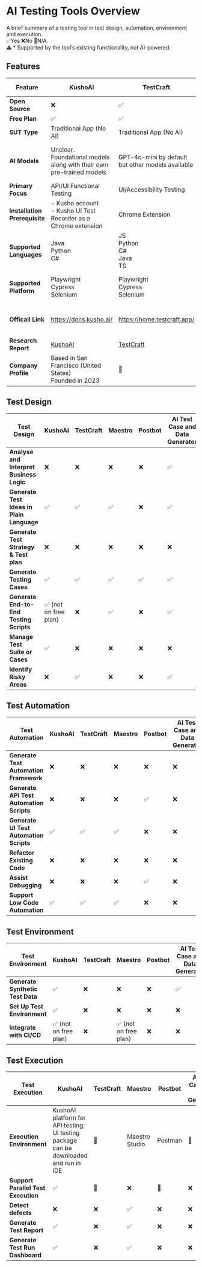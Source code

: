 # AI Testing Tools Overview
A brief summary of a testing tool in test design, automation, environment and execution. </br>
✅Yes ❌No 🚫N/A </br> 
⚠️ \* Supported by the tool’s existing functionality, not AI-powered.


## Features ##
| Feature                      |KushoAI  |TestCraft  |Maestro |Postbot   |AI Test Case and Data Generator|NVIDIA NeMo Data Designer  |Testim Copilot Coding Assistant  |Playwright Agents| Mabl  |BrowserStack  |
|------------------------------|---------|-----------|--------|----------|-------------------------------|---------------------------|---------------------------------|-----------------|-------|--------------|
|**Open Source**               |❌       |✅        | ✅     | ❌      |✅                            |❌                         |❌                               |✅              |❌     |❌           |
|**Free Plan**                 |✅       |✅        | ✅     |✅       |✅ (10 cases per month)       |❌ (free 90 day in prod)   |❌ ( 30-day trial )              |✅              |❌ ( 14-day trial )|✅(for some features)|
|**SUT Type**                  |Traditional App (No AI)    | Traditional App (No AI) |  Traditional App (No AI)       |Traditional App (No AI)     |Traditional App (No AI)| AI-based App & Traditional App (No AI) |  Traditional App (No AI)  |Traditional App (No AI)|Traditional App (No AI)|Traditional App (No AI) |
|**AI Models**                 |Unclear. Foundational models along with their own pre-trained models  |  GPT-4o-mini by default but other models available         | Defaults: gpt-4o for OpenAI, claude-3-5-sonnet-20240620 for Claude        |OpenAI models         |gpt-4.1-mini but can be changed with openAI API key| Configurable - Any model |OpenAI models         |GPT-5 mini - other models available|Gemini, OpenAI, and Claude  | OpenAI |
|**Primary Focus**             |API/UI Functional Testing         |UI/Accessibility Testing         | Mobile/Browser UI        | API Functional and Performance Testing        |Test Case and Data Generator|Synthetic Data Generation  |UI Testing    |Test Case Generator & Automated UI tests|API/UI/Mobile Testing |UI Testing |
|**Installation Prerequisite** |- Kusho account</br> - Kusho UI Test Recorder as a Chrome extension  | Chrome Extension          | Maestro  Studio and an iOS/Android emulator        |Not required as integrated into Postman UI         |Not required|Docker and Docker Compose, NGC API Key, NGC CLI   |-Testim account</br> - Testim Editor as a Chrome or Edge extension |Install definitions to project| Mabl Desktop App | BrowserStack Desktop App |
|**Supported Languages**       | Java</br> Python</br> C#  |  JS</br> Python</br> C#</br> Java</br> TS         |  Actions written in .yaml file       |JavaScript          |Data generator - JSON, CSV, SQL Insert Statements, XML, HTML Table, BDD Gherkin | Python  | JavaScript| Typescript/Javascript| JavaScript |Multi-languages |
|**Supported Platform**        |Playwright</br> Cypress</br> Selenium</br>        |  Playwright</br> Cypress</br> Selenium</br>         | Can be used no matter what framework the team uses        |Postman         |🚫|  NeMo Microservices Python SDK  | 🚫 |Playwright| 🚫 |🚫 |
|**Officail Link**             | https://docs.kusho.ai/       |  https://home.testcraft.app/         |  https://maestro.dev/       |https://www.postman.com/product/postbot/         |https://www.testingtools.ai/free-tools/ai-test-case-generator/|   https://docs.nvidia.com/nemo/microservices/latest/generate-synthetic-data/index.html|  https://help.testim.io/docs/coding-assistant| https://playwright.dev/docs/test-agents | https://help.mabl.com/hc/en-us/articles/26881384186004-How-mabl-enhances-your-testing-with-AI|https://www.browserstack.com/docs/test-management/browserstack-ai|
|**Research Report**           | [KushoAI](https://github.com/XChenscottlogic/AI-Testing-Experiment/blob/main/KushoAI/README.md)      |  [TestCraft](https://github.com/XChenscottlogic/AI-Testing-Experiment/blob/main/TestCraft/README.md)        | [Maestro](https://github.com/XChenscottlogic/AI-Testing-Experiment/blob/main/Maestro/README.md)         |[Postbot](https://github.com/XChenscottlogic/AI-Testing-Experiment/blob/main/Postbot/README.md)         |[AI Test Case & Data Generator](https://github.com/XChenscottlogic/AI-Testing-Experiment/tree/main/AI%20Test%20Case%20%26%20Data%20Generator)| [NVIDIA NeMo Data Designer](https://github.com/XChenscottlogic/AI-Testing-Experiment/tree/main/NVIDIA%20NeMo%20Data%20Designer)| [Testim Copilot Coding Assistant](https://github.com/XChenscottlogic/AI-Testing-Experiment/blob/main/Testim/README.md) |[Playwright Agents](https://github.com/XChenscottlogic/AI-Testing-Experiment/blob/main/playwright-agents/README.md) |[Mabl](https://github.com/XChenscottlogic/AI-Testing-Experiment/blob/Xin-branch/Mabl/README.md)|[BrowserStack](https://github.com/XChenscottlogic/AI-Testing-Experiment/blob/Xin-branch/BrowserStack/README.md)|
|**Company Profile**           |Based in San Francisco (United States)</br> Founded in 2023       |    🚫       | 🚫        |Developed by Postman in 2023         |🚫| Formerly Gretel, acquired by Nvidia in 2025.  |Based in San Francisco (United States)</br> Founded in 2014 | Playwright | Based in Boston (United States)</br> Founded in 2016| Founded in 2011 in India |

## 	Test Design ##
| Test Design                               | KushoAI | TestCraft | Maestro    | Postbot |AI Test Case and Data Generator|NVIDIA NeMo Data Designer  |Testim Copilot Coding Assistant  | Playwright |Mabl  |BrowserStack  |
|-------------------------------------------|---------|-----------|------------|---------|-------------------------------|---------------------------|---------------------------------|------------|------|--------------|
|**Analyse and Interpret Business Logic**   |❌       |❌        | ❌        |❌       |✅                             |❌                        |❌                               |✅         |❌    |❌           |
|**Generate Test Ideas in Plain Language**  |✅       |✅        | ✅        |❌       |✅                             |❌                        |❌                               |✅         |✅    |✅           |
|**Generate Test Strategy & Test plan**     |❌       |❌        | ❌        |❌       |❌                             |❌                        |✅*                              |✅         |✅*   |✅           |
|**Generate Testing Cases**                 |✅       |✅        | ✅        |✅       |✅                             |❌                        |✅                               |✅         |✅    |✅           |
|**Generate End-to-End Testing Scripts**    |✅ (not on free plan)      |❌        | ✅        |❌       |✅           |❌                        |✅*                              |✅         |✅    |✅           |
|**Manage Test Suite or Cases**             |✅       |❌        | ❌        |❌       |❌                             |❌                        |✅*                              |✅         |✅*   |✅           |
|**Identify Risky Areas**                   |❌       |✅        | ❌        |❌       |✅                             |❌                        |❌                               |✅         |❌    |❌           |

## 	Test Automation ##
| Test Automation                           | KushoAI | TestCraft | Maestro | Postbot |AI Test Case and Data Generator|NVIDIA NeMo Data Designer  |Testim Copilot Coding Assistant  |Playwright|Mabl  |BrowserStack  |
|-------------------------------------------|---------|-----------|---------|---------|-------------------------------|---------------------------|---------------------------------|----------|------|--------------|
|**Generate Test Automation Framework**     |❌      |❌         | ❌      |❌      |❌                            |❌                         |❌                               |✅       |❌    |❌           |
|**Generate API Test Automation Scripts**   |❌      |❌         | ❌      |✅      |❌                            |❌                         |❌                               |✅       |✅    |❌           |
|**Generate UI Test Automation Scripts**    |✅      |✅         | ✅      |❌      |❌                            |❌                         |✅                               |✅       |✅    |❌           |
|**Refactor Existing Code**                 |❌      |❌         | ❌      |❌      |❌                            |❌                         |❌                               |✅       |✅    |❌           |
|**Assist Debugging**                       |❌      |❌         | ❌      |✅      |❌                            |❌                         |✅                               |✅       |✅    |✅           |
|**Support Low Code Automation**            |✅      |✅         | ✅      |❌      |❌                            |❌                         |✅                               |❌       |✅    |✅           |

## 	Test Environment ##
| Test Environment                          | KushoAI | TestCraft | Maestro | Postbot |AI Test Case and Data Generator|NVIDIA NeMo Data Designer|Testim Copilot Coding Assistant      |Playwright|Mabl  |BrowserStack  |
|-------------------------------------------|---------|-----------|---------|---------|-------------------------------|-------------------------|-------------------------------------|---------|-------|--------------|
|**Generate Synthetic Test Data**           |✅       |❌        |❌       |❌      |✅                             |✅                      |✅*                                  |✅      |❌     |✅           |
|**Set Up Test Environment**                |✅       |❌        |❌       |❌      |❌                             |❌                      |✅*                                  |✅      |❌     |✅*          |
|**Integrate with CI/CD**                   |✅ (not on free plan) |❌     |✅ (not on free plan)|❌      |❌       |❌                      |✅*                                  |✅      |✅*    |✅*          |

## 	Test Execution ##
| Test Execution                            | KushoAI | TestCraft | Maestro | Postbot |AI Test Case and Data Generator|NVIDIA NeMo Data Designer  |Testim Copilot Coding Assistant      |Playwright|Mabl  |BrowserStack  |
|-------------------------------------------|---------|-----------|---------|---------|-------------------------------|---------------------------|-------------------------------------|-----------|-----|--------------|
|**Execution Environment**                  |KushoAI platform for API testing;</br> UI testing package can be downloaded and run in IDE | 🚫  |  Maestro Studio  |Postman |🚫 | IDE   |Testim Interface |Visual Studio Code - Insiders| Mabl Desktop App     | BrowserStack Desktop App or IDE via BrowserStack MCP|
|**Support Parallel Test Execution**        |✅      |🚫         |❌       |🚫      |❌                             |🚫                        |✅*                                  |✅       |❌    |✅*          |
|**Detect defects**                         |❌      |❌         |✅       |❌      |❌                             |❌                        |✅*                                  |✅       |❌    |✅           |
|**Generate Test Report**                   |✅      |❌         |✅       |❌      |❌                             |❌                        |✅*                                  |✅       |✅*   |✅*          |
|**Generate Test Run Dashboard**            |✅      |❌         |✅       |❌      |❌                             |❌                        |✅*                                  |✅       |✅*   |✅*          |
  
